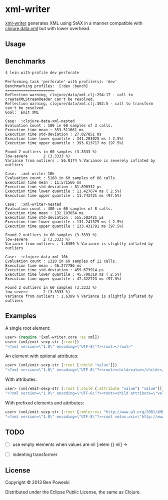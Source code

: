 # xml-writer

[xml-writer](http://github.com/bpoweski/xml-writer) generates XML using StAX in a manner compatible with [clojure.data.xml](http://github.com/clojure/clojure.data.xml) but with lower overhead.

## Usage


## Benchmarks

```bash
$ lein with-profile dev perforate
```

```
Performing task 'perforate' with profile(s): 'dev'
Benchmarking profiles:  [:dev :bench]
======================
Reflection warning, clojure/data/xml.clj:294:17 - call to createXMLStreamReader can't be resolved.
Reflection warning, clojure/data/xml.clj:362:5 - call to transform can't be resolved.
Goal:  Emit XML
-----
Case:  :clojure-data-xml-nested
Evaluation count : 180 in 60 samples of 3 calls.
Execution time mean : 353.511661 ms
Execution time std-deviation : 27.027851 ms
Execution time lower quantile : 341.283025 ms ( 2.5%)
Execution time upper quantile : 393.613717 ms (97.5%)

Found 2 outliers in 60 samples (3.3333 %)
low-severe       2 (3.3333 %)
Variance from outliers : 56.8174 % Variance is severely inflated by outliers

Case:  :xml-writer-10k
Evaluation count : 5160 in 60 samples of 86 calls.
Execution time mean : 11.571566 ms
Execution time std-deviation : 81.898332 µs
Execution time lower quantile : 11.427674 ms ( 2.5%)
Execution time upper quantile : 11.743721 ms (97.5%)

Case:  :xml-writer-nested
Evaluation count : 480 in 60 samples of 8 calls.
Execution time mean : 132.103054 ms
Execution time std-deviation : 555.582421 µs
Execution time lower quantile : 131.241375 ms ( 2.5%)
Execution time upper quantile : 133.431791 ms (97.5%)

Found 2 outliers in 60 samples (3.3333 %)
low-severe       2 (3.3333 %)
Variance from outliers : 1.6389 % Variance is slightly inflated by outliers

Case:  :clojure-data-xml-10k
Evaluation count : 1320 in 60 samples of 22 calls.
Execution time mean : 46.277786 ms
Execution time std-deviation : 459.673914 µs
Execution time lower quantile : 45.708318 ms ( 2.5%)
Execution time upper quantile : 47.322723 ms (97.5%)

Found 2 outliers in 60 samples (3.3333 %)
low-severe       2 (3.3333 %)
Variance from outliers : 1.6389 % Variance is slightly inflated by outliers
```

## Examples

A single root element:

```clojure
user> (require '[xml-writer.core :as xml])
user> (xml/emit-sexp-str [:root])
"<?xml version=\"1.0\" encoding=\"UTF-8\"?><root></root>"
```

An element with optional attributes:

```clojure
user> (xml/emit-sexp-str [:root [:child "value"]])
"<?xml version=\"1.0\" encoding=\"UTF-8\"?><root><child>value</child></root>"
```

With attributes:

```clojure
user> (xml/emit-sexp-str [:root [:child {:attribute "value"} "value"]])
"<?xml version=\"1.0\" encoding=\"UTF-8\"?><root><child attribute=\"value\">value</child></root>"
```

With prefixed elements and attributes:

```clojure
user> (xml/emit-sexp-str [:root {:xmlns:xsi "http://www.w3.org/2001/XMLSchema-instance"} [:child {:xsi:nil true} nil]])
"<?xml version=\"1.0\" encoding=\"UTF-8\"?><root xmlns:xsi=\"http://www.w3.org/2001/XMLSchema-instance\"><child xsi:nil=\"true\"></child></root>"
```

## TODO

- [ ] use empty elements when values are nil [:elem {} nil] -> <elem />
- [ ] indenting transformer


## License

Copyright © 2013 Ben Poweski

Distributed under the Eclipse Public License, the same as Clojure.
